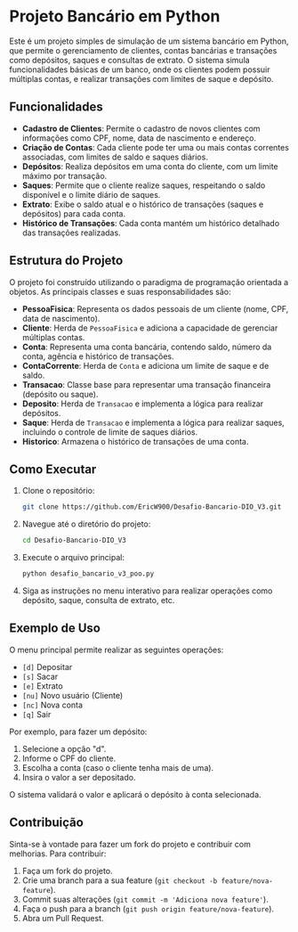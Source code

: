 # Projeto Bancário em Python

Este é um projeto simples de simulação de um sistema bancário em Python, que permite o gerenciamento de clientes, contas bancárias e transações como depósitos, saques e consultas de extrato. O sistema simula funcionalidades básicas de um banco, onde os clientes podem possuir múltiplas contas, e realizar transações com limites de saque e depósito.

## Funcionalidades

- **Cadastro de Clientes**: Permite o cadastro de novos clientes com informações como CPF, nome, data de nascimento e endereço.
- **Criação de Contas**: Cada cliente pode ter uma ou mais contas correntes associadas, com limites de saldo e saques diários.
- **Depósitos**: Realiza depósitos em uma conta do cliente, com um limite máximo por transação.
- **Saques**: Permite que o cliente realize saques, respeitando o saldo disponível e o limite diário de saques.
- **Extrato**: Exibe o saldo atual e o histórico de transações (saques e depósitos) para cada conta.
- **Histórico de Transações**: Cada conta mantém um histórico detalhado das transações realizadas.

## Estrutura do Projeto

O projeto foi construído utilizando o paradigma de programação orientada a objetos. As principais classes e suas responsabilidades são:

- **PessoaFisica**: Representa os dados pessoais de um cliente (nome, CPF, data de nascimento).
- **Cliente**: Herda de `PessoaFisica` e adiciona a capacidade de gerenciar múltiplas contas.
- **Conta**: Representa uma conta bancária, contendo saldo, número da conta, agência e histórico de transações.
- **ContaCorrente**: Herda de `Conta` e adiciona um limite de saque e de saldo.
- **Transacao**: Classe base para representar uma transação financeira (depósito ou saque).
- **Deposito**: Herda de `Transacao` e implementa a lógica para realizar depósitos.
- **Saque**: Herda de `Transacao` e implementa a lógica para realizar saques, incluindo o controle de limite de saques diários.
- **Historico**: Armazena o histórico de transações de uma conta.

## Como Executar

1. Clone o repositório:

    ```bash
    git clone https://github.com/EricW900/Desafio-Bancario-DIO_V3.git
    ```

2. Navegue até o diretório do projeto:

    ```bash
    cd Desafio-Bancario-DIO_V3
    ```

3. Execute o arquivo principal:

    ```bash
    python desafio_bancario_v3_poo.py
    ```

4. Siga as instruções no menu interativo para realizar operações como depósito, saque, consulta de extrato, etc.

## Exemplo de Uso

O menu principal permite realizar as seguintes operações:

- `[d]` Depositar
- `[s]` Sacar
- `[e]` Extrato
- `[nu]` Novo usuário (Cliente)
- `[nc]` Nova conta
- `[q]` Sair

Por exemplo, para fazer um depósito:
1. Selecione a opção "d".
2. Informe o CPF do cliente.
3. Escolha a conta (caso o cliente tenha mais de uma).
4. Insira o valor a ser depositado.

O sistema validará o valor e aplicará o depósito à conta selecionada.

## Contribuição

Sinta-se à vontade para fazer um fork do projeto e contribuir com melhorias. Para contribuir:

1. Faça um fork do projeto.
2. Crie uma branch para a sua feature (`git checkout -b feature/nova-feature`).
3. Commit suas alterações (`git commit -m 'Adiciona nova feature'`).
4. Faça o push para a branch (`git push origin feature/nova-feature`).
5. Abra um Pull Request.
